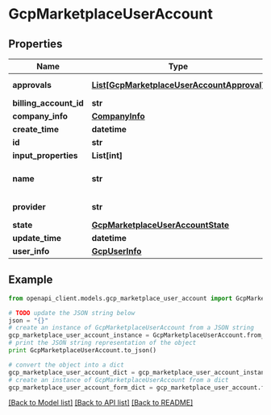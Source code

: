 # GcpMarketplaceUserAccount


## Properties
Name | Type | Description | Notes
------------ | ------------- | ------------- | -------------
**approvals** | [**List[GcpMarketplaceUserAccountApproval]**](GcpMarketplaceUserAccountApproval.md) | The approvals for this account, that are permitted or have been completed. | [optional] 
**billing_account_id** | **str** | The buyer&#39;s GCP billing account ID. | [optional] 
**company_info** | [**CompanyInfo**](CompanyInfo.md) |  | [optional] 
**create_time** | **datetime** | RFC3339 UTC timestamp | [optional] 
**id** | **str** | GCP Marketplace User Account ID. | [optional] 
**input_properties** | **List[int]** |  | [optional] 
**name** | **str** | The resource name of the account. Account names have the form providers/{provider_id}/accounts/{account_id}. | [optional] 
**provider** | **str** | The identifier of the service provider (SaaS Seller) that this account was created against. | [optional] 
**state** | [**GcpMarketplaceUserAccountState**](GcpMarketplaceUserAccountState.md) |  | [optional] 
**update_time** | **datetime** | RFC3339 UTC timestamp | [optional] 
**user_info** | [**GcpUserInfo**](GcpUserInfo.md) |  | [optional] 

## Example

```python
from openapi_client.models.gcp_marketplace_user_account import GcpMarketplaceUserAccount

# TODO update the JSON string below
json = "{}"
# create an instance of GcpMarketplaceUserAccount from a JSON string
gcp_marketplace_user_account_instance = GcpMarketplaceUserAccount.from_json(json)
# print the JSON string representation of the object
print GcpMarketplaceUserAccount.to_json()

# convert the object into a dict
gcp_marketplace_user_account_dict = gcp_marketplace_user_account_instance.to_dict()
# create an instance of GcpMarketplaceUserAccount from a dict
gcp_marketplace_user_account_form_dict = gcp_marketplace_user_account.from_dict(gcp_marketplace_user_account_dict)
```
[[Back to Model list]](../README.md#documentation-for-models) [[Back to API list]](../README.md#documentation-for-api-endpoints) [[Back to README]](../README.md)


